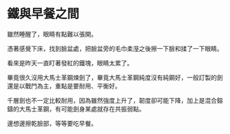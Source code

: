 # 鐵與早餐之間

雖然睡醒了，眼睛有點難以張開。  

憑著感覺下床，找到臉盆處，把臉盆旁的毛巾柔溼之後擦一下臉和揉了一下眼睛。  

看來是昨天一直盯著發紅的鐵塊，眼睛太累了。  

畢竟很久沒用大馬士革鋼煉劍了，畢竟大馬士革鋼純度沒有純鋼好，一般訂製的劍還是以戰鬥為主，重點是要耐用、平衡好。  

千層劍也不一定比較耐用，因為雖然強度上升了，韌度卻可能下降，加上是混合鎔鑄的大馬士革鋼，有可能劍身某處就存在共振弱點。  

邊想邊擦乾臉部，等等要吃早餐。  
